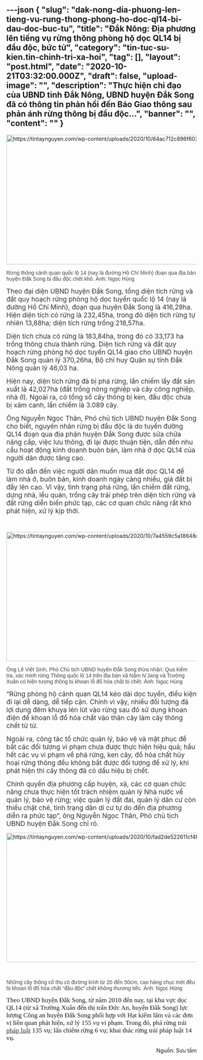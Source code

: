 ---json
{
    "slug": "dak-nong-dia-phuong-len-tieng-vu-rung-thong-phong-ho-doc-ql14-bi-dau-doc-buc-tu",
    "title": "Đắk Nông: Địa phương lên tiếng vụ rừng thông phòng hộ dọc QL14 bị đầu độc, bức tử",
    "category": "tin-tuc-su-kien.tin-chinh-tri-xa-hoi",
    "tag": [],
    "layout": "post.html",
    "date": "2020-10-21T03:32:00.000Z",
    "draft": false,
    "upload-image": "",
    "description": "Thực hiện chỉ đạo của UBND tỉnh Đắk Nông, UBND huyện Đắk Song đã có thông tin phản hồi đến Báo Giao thông sau phản ánh rừng thông bị đầu độc…",
    "banner": "",
    "__content__": ""
}
---
<p><img alt="https://tintaynguyen.com/wp-content/uploads/2020/10/64ac712c896f6031397e.jpg" src="https://tintaynguyen.com/wp-content/uploads/2020/10/64ac712c896f6031397e.jpg" style="height:343px; width:610px" /></p>

<p style="margin-left:0in; margin-right:0in"><span style="font-size:10.5pt"><span style="font-family:&quot;Arial&quot;,sans-serif"><span style="color:#444444">Rừng th&ocirc;ng cảnh quan quốc lộ 14 (nay l&agrave; đường Hồ Ch&iacute; Minh) đoạn qua địa b&agrave;n huyện Đắk Song bị đầu độc chết kh&ocirc;. Ảnh: Ngọc H&ugrave;ng</span></span></span></p>

<p><span style="font-size:13.0pt"><span style="color:#333333">Theo đại diện UBND huyện Đắk Song, tổng diện t&iacute;ch rừng v&agrave; đất quy hoạch rừng ph&ograve;ng hộ dọc tuyến quốc lộ 14 (nay l&agrave; đường Hồ Ch&iacute; Minh), đoạn qua huyện Đắk Song l&agrave; 416,29ha. Hiện diện t&iacute;ch c&oacute; rừng l&agrave; 232,45ha, trong đ&oacute; diện t&iacute;ch rừng tự nhi&ecirc;n 13,88ha; diện t&iacute;ch rừng trồng 218,57ha.</span></span></p>

<p><span style="font-size:13.0pt"><span style="color:#333333">Diện t&iacute;ch chưa c&oacute; rừng l&agrave; 183,84ha, trong đ&oacute; c&oacute; 33,173 ha trồng th&ocirc;ng chưa th&agrave;nh rừng. Diện t&iacute;ch rừng v&agrave; đất quy hoạch rừng ph&ograve;ng hộ dọc tuyến QL14 giao cho UBND huyện Đắk Song quản l&yacute; 370,26ha, Bộ chỉ huy Qu&acirc;n sự tỉnh Đắk N&ocirc;ng quản l&yacute; 46,03 ha.</span></span></p>

<p><span style="font-size:13.0pt"><span style="color:#333333">Hiện nay, diện t&iacute;ch rừng đ&atilde; bị ph&aacute; rừng, lấn chiếm lấy đất sản xuất l&agrave; 42,027ha (đất trồng n&ocirc;ng nghiệp v&agrave; c&acirc;y c&ocirc;ng nghiệp, nh&agrave; ở). Ngo&agrave;i ra, c&oacute; tổng số c&acirc;y th&ocirc;ng bị ken, đầu độc chưa bị x&acirc;m canh, lấn chiếm l&agrave; 3.089 c&acirc;y.</span></span></p>

<p style="margin-left:0in; margin-right:0in"><span style="font-size:13.0pt"><span style="color:#333333">&Ocirc;ng Nguyễn Ngọc Th&acirc;n, Ph&oacute; chủ tịch UBND huyện Đắk Song cho biết, nguy&ecirc;n nh&acirc;n rừng bị đầu độc l&agrave; do tuyến đường QL14 đoạn qua địa phận huyện Đắk Song được sửa chữa n&acirc;ng cấp, việc lưu th&ocirc;ng, đi lại được thuận tiện, dẫn đến nhu cầu hoạt động kinh doanh bu&ocirc;n b&aacute;n, l&agrave;m nh&agrave; ở dọc QL14 của người d&acirc;n được tăng cao.</span></span></p>

<p style="margin-left:0in; margin-right:0in"><span style="font-size:13.0pt"><span style="color:#333333">Từ đ&oacute; dẫn đến việc người d&acirc;n muốn mua đất dọc QL14 để l&agrave;m nh&agrave; ở, bu&ocirc;n b&aacute;n, kinh doanh ng&agrave;y c&agrave;ng nhiều, gi&aacute; đất bị đẩy l&ecirc;n cao. V&igrave; vậy, t&igrave;nh trạng ph&aacute; rừng, lấn chiếm đất rừng, dựng nh&agrave;, lều qu&aacute;n, trồng c&acirc;y tr&aacute;i ph&eacute;p tr&ecirc;n diện t&iacute;ch rừng v&agrave; đất rừng diễn biến phức tạp, c&aacute;c cơ quan chức năng rất kh&oacute; ph&aacute;t hiện, xử l&yacute; kịp thời.</span></span></p>

<p style="margin-left:0in; margin-right:0in">&nbsp;</p>

<p style="margin-left:0in; margin-right:0in"><img alt="https://tintaynguyen.com/wp-content/uploads/2020/10/7a4559c5a18648d81197-1.jpg" src="https://tintaynguyen.com/wp-content/uploads/2020/10/7a4559c5a18648d81197-1.jpg" style="height:342px; width:610px" /></p>

<p style="margin-left:0in; margin-right:0in"><span style="font-size:10.5pt"><span style="font-family:&quot;Arial&quot;,sans-serif"><span style="color:#444444">&Ocirc;ng L&ecirc; Viết Sinh, Ph&oacute; Chủ tịch UBND huyện Đắk Song thừa nhận: Qua kiểm tra, x&aacute;c minh rừng Th&ocirc;ng quốc lộ 14 tr&ecirc;n địa b&agrave;n x&atilde; Nậm N&rsquo;Jang v&agrave; Trường Xu&acirc;n c&oacute; hiện tượng th&ocirc;ng bị khoan lỗ đổ h&oacute;a chất bị chết. Ảnh: Ngọc H&ugrave;ng</span></span></span></p>

<p><span style="font-size:13.0pt"><span style="color:#333333">&ldquo;Rừng ph&ograve;ng hộ cảnh quan QL14 k&eacute;o d&agrave;i dọc tuyến, điều kiện đi lại dễ d&agrave;ng, dễ tiếp cận. Ch&iacute;nh v&igrave; vậy, nhiều đối tượng đ&atilde; lợi dụng đ&ecirc;m khuya l&eacute;n l&uacute;t v&agrave;o rừng sau đ&oacute; sử dụng khoan điện để khoan lỗ đổ h&oacute;a chất v&agrave;o th&acirc;n c&acirc;y l&agrave;m c&acirc;y th&ocirc;ng chết từ từ.</span></span></p>

<p><span style="font-size:13.0pt"><span style="color:#333333">Ngo&agrave;i ra, c&ocirc;ng t&aacute;c tổ chức quản l&yacute;, bảo vệ v&agrave; mật phục để bắt c&aacute;c đối tượng vi phạm chưa được thực hiện hiệu quả; hầu hết c&aacute;c vụ vi phạm về ph&aacute; rừng, ken c&acirc;y, đổ h&oacute;a chất hủy hoại rừng th&ocirc;ng đều kh&ocirc;ng bắt được đối tượng để xử l&yacute;, khi ph&aacute;t hiện th&igrave; c&acirc;y th&ocirc;ng đ&atilde; c&oacute; dấu hiệu bị chết.</span></span></p>

<p style="margin-left:0in; margin-right:0in"><span style="font-size:13.0pt"><span style="color:#333333">Ch&iacute;nh quyền địa phương cấp huyện, x&atilde;, c&aacute;c cơ quan chức năng chưa thực hiện tốt tr&aacute;ch nhiệm quản l&yacute; Nh&agrave; nước về quản l&yacute;, bảo vệ rừng; việc quản l&yacute; đất đai, quản l&yacute; d&acirc;n cư c&ograve;n thiếu chặt chẽ, t&igrave;nh trạng d&acirc;n di cư tự do đến địa phương diễn ra phức tạp&rdquo;, &ocirc;ng Nguyễn Ngọc Th&acirc;n, Ph&oacute; chủ tịch UBND huyện Đắk Song chỉ r&otilde;.</span></span></p>

<p><img alt="https://tintaynguyen.com/wp-content/uploads/2020/10/fad2de522611cf4f9600.jpg" src="https://tintaynguyen.com/wp-content/uploads/2020/10/fad2de522611cf4f9600.jpg" style="height:342px; width:610px" /></p>

<p>&nbsp;</p>

<p><span style="font-size:10.5pt"><span style="font-family:&quot;Arial&quot;,sans-serif"><span style="color:#444444">Những c&acirc;y th&ocirc;ng cổ thụ c&oacute; đường k&iacute;nh từ 20 đến 50cm, cao h&agrave;ng chục m&eacute;t đều bị khoan lổ đổ h&oacute;a chất &ldquo;đầu độc&rdquo; chết kh&ocirc;ng thương tiếc. Ảnh: Ngọc H&ugrave;ng</span></span></span></p>

<p><span style="font-size:13.0pt"><span style="font-family:&quot;Times New Roman&quot;,serif">Theo UBND huyện Đắk Song, từ năm 2010 đến nay, tại khu vực dọc QL14 (từ x&atilde; Trường Xu&acirc;n đến thị trấn Đức An, huyện Đăk Song) lực lượng C&ocirc;ng an huyện Đắk Song phối hợp với Hạt kiểm l&acirc;m v&agrave; c&aacute;c đơn vị li&ecirc;n quan ph&aacute;t hiện, xử l&yacute; 155 vụ vi phạm. Trong đ&oacute;, ph&aacute; rừng tr&aacute;i </span></span><a href="https://tintaynguyen.com/phap-luat/" title="pháp luật"><span style="font-size:13.0pt"><span style="font-family:&quot;Times New Roman&quot;,serif"><span style="color:#333333">ph&aacute;p luật</span></span></span></a><span style="font-size:13.0pt"><span style="font-family:&quot;Times New Roman&quot;,serif"> 135 vụ; lấn chiếm rừng 6 vụ; khai th&aacute;c rừng tr&aacute;i ph&aacute;p luật 14 vụ.</span></span></p>

<p style="text-align:right">Nguồn:&nbsp;Sưu tầm</p>
